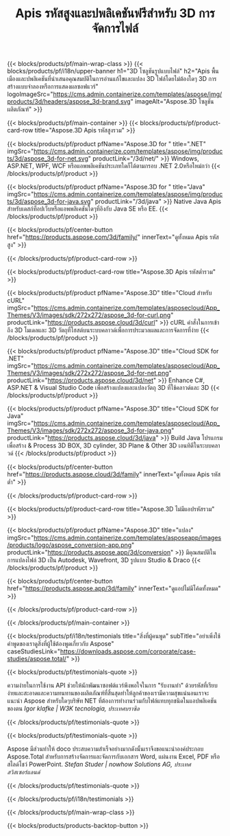 ﻿---
title: Apis รหัสสูงและปพลิเคชันฟรีสำหรับ 3D การจัดการไฟล์ 
weight: 1460
url: /th/
description: สร้างแก้ไขและแปลงไฟล์ 3D ไม่มี 3D ซอฟต์แวร์การสร้างแบบจำลองที่จำเป็นทำงานร่วมกับเรขาคณิตลำดับชั้นฉากแบ่งหรือแยกตาข่ายเคลื่อนไหววัตถุเพิ่มกล้องเป้าหมาย
google_site_verification: pJzfspWbY9hmASAU3ozD0x1YVIt8rcjsmkvNtlT8jsM
---
{{< blocks/products/pf/main-wrap-class >}}
{{< blocks/products/pf/i18n/upper-banner h1="3D โซลูชันรูปแบบไฟล์" h2="Apis พื้นเมืองและปพลิเคชันที่นำเสนอคุณสมบัติในการอ่านแก้ไขและแปลง 3D ไฟล์โดยไม่ต้องใดๆ 3D การสร้างแบบจำลองหรือการแสดงผลซอฟแวร์" logoImageSrc="https://cms.admin.containerize.com/templates/aspose/img/products/3d/headers/aspose_3d-brand.svg" imageAlt="Aspose.3D โซลูชันผลิตภัณฑ์" >}}

{{< blocks/products/pf/main-container >}}
{{< blocks/products/pf/product-card-row title="Aspose.3D Apis รหัสสูงรวม" >}}

{{< blocks/products/pf/product pfName="Aspose.3D for " title=".NET" imgSrc="https://cms.admin.containerize.com/templates/aspose/img/products/3d/aspose_3d-for-net.svg" productLink="/3d/net/" >}}
Windows, ASP.NET, WPF, WCF หรือแอพพลิเคชันประเภทใดก็ได้ตามกรอบ .NET 2.0หรือใหม่กว่า
{{< /blocks/products/pf/product >}}

{{< blocks/products/pf/product pfName="Aspose.3D for " title="Java" imgSrc="https://cms.admin.containerize.com/templates/aspose/img/products/3d/aspose_3d-for-java.svg" productLink="/3d/java" >}}
Native Java Apis สำหรับเดสก์ท็อปเว็บหรือแอพพลิเคชันใดๆที่อิงกับ Java SE หรือ EE.
{{< /blocks/products/pf/product >}}

{{< blocks/products/pf/center-button href="https://products.aspose.com/3d/family/" innerText="ดูทั้งหมด Apis รหัสสูง" >}}

{{< /blocks/products/pf/product-card-row >}}

{{< blocks/products/pf/product-card-row title="Aspose.3D Apis รหัสต่ำรวม" >}}

{{< blocks/products/pf/product pfName="Aspose.3D" title="Cloud สำหรับ cURL" imgSrc="https://cms.admin.containerize.com/templates/asposecloud/App_Themes/V3/images/sdk/272x272/aspose_3d-for-curl.png" productLink="https://products.aspose.cloud/3d/curl" >}}
cURL คำสั่งในการเข้าถึง 3D โมเดลและ 3D วัตถุที่โฮสต์บนระบบคลาวด์เพื่อการประมวลผลและการจัดการที่ง่าย
{{< /blocks/products/pf/product >}}

{{< blocks/products/pf/product pfName="Aspose.3D" title="Cloud SDK for .NET" imgSrc="https://cms.admin.containerize.com/templates/asposecloud/App_Themes/V3/images/sdk/272x272/aspose_3d-for-net.png" productLink="https://products.aspose.cloud/3d/net" >}}
Enhance C#, ASP.NET & Visual Studio Code เพื่อสร้างแปลงและแปลงวัตถุ 3D ที่ใช้คลาวด์และ 3D
{{< /blocks/products/pf/product >}}

{{< blocks/products/pf/product pfName="Aspose.3D" title="Cloud SDK for Java" imgSrc="https://cms.admin.containerize.com/templates/asposecloud/App_Themes/V3/images/sdk/272x272/aspose_3d-for-java.png" productLink="https://products.aspose.cloud/3d/java" >}}
Build Java โปรแกรมเพื่อสร้าง & Process 3D BOX, 3D cylinder, 3D Plane & Other 3D เอนทิตีในระบบคลาวด์
{{< /blocks/products/pf/product >}}

{{< blocks/products/pf/center-button href="https://products.aspose.cloud/3d/family" innerText="ดูทั้งหมด Apis รหัสต่ำ" >}}

{{< /blocks/products/pf/product-card-row >}}

{{< blocks/products/pf/product-card-row title="Aspose.3D ไม่มีแอปรหัสรวม" >}}

{{< blocks/products/pf/product pfName="Aspose.3D" title="แปลง" imgSrc="https://cms.admin.containerize.com/templates/asposeapp/images/products/logo/aspose_conversion-app.png" productLink="https://products.aspose.app/3d/conversion" >}}
มีคุณสมบัติในการแปลงไฟล์ 3D เป็น Autodesk, Wavefront, 3D รูปแบบ Studio & Draco
{{< /blocks/products/pf/product >}}

{{< blocks/products/pf/center-button href="https://products.aspose.app/3d/family" innerText="ดูแอปไม่มีโค้ดทั้งหมด" >}}

{{< /blocks/products/pf/product-card-row >}}

{{< /blocks/products/pf/main-container >}}

{{< blocks/products/pf/i18n/testimonials title="สิ่งที่ผู้คนพูด" subTitle="อย่าเพิ่งใช้คำพูดของเราดูสิ่งที่ผู้ใช้ต้องพูดเกี่ยวกับ Aspose" caseStudiesLink="https://downloads.aspose.com/corporate/case-studies/aspose.total/" >}}

{{< blocks/products/pf/testimonials-quote >}}
<p class="first">
 ความง่ายในการใช้งาน API ช่วยให้นักพัฒนาซอฟต์แวร์พึงพอใจในการ "รับงานทำ" ด้วยรหัสที่เรียบง่ายและสะอาดและความทนทานของผลิตภัณฑ์ที่สิ้นสุดทำให้ลูกค้าของเรามีความสุขแน่นอนเราจะแนะนำ Aspose สำหรับใดๆบริษัท NET ที่ต้องการทำงานร่วมกับไฟล์แทบทุกชนิดในแอปพลิเคชันของตน
 <em>
  Igor klafke | W3K tecnologia, ประเทศบราซิล
 </em>
</p>

{{< /blocks/products/pf/testimonials-quote >}}

{{< blocks/products/pf/testimonials-quote >}}
<p class="second">
 Aspose มีส่วนทำให้ doco ประสบความสำเร็จอย่างมากดังนั้นเราจึงขอแนะนำองค์ประกอบ Aspose.Total สำหรับการสร้างจัดการและจัดการกับเอกสาร Word, แผ่นงาน Excel, PDF หรือสไลด์โชว์ PowerPoint.
 <em>
  Stefan Studer | nowhow Solutions AG, ประเทศสวิสเซอร์แลนด์
 </em>
</p>

{{< /blocks/products/pf/testimonials-quote >}}

{{< /blocks/products/pf/i18n/testimonials >}}

{{< /blocks/products/pf/main-wrap-class >}}

{{< blocks/products/products-backtop-button >}}